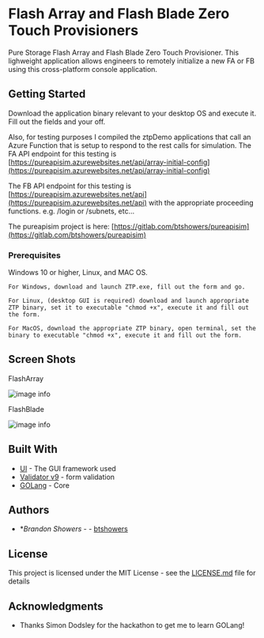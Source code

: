 # Flash Array and Flash Blade Zero Touch Provisioners

Pure Storage Flash Array and Flash Blade Zero Touch Provisioner. This lighweight application allows engineers to remotely initialize a new FA or FB using this cross-platform console application.

## Getting Started

Download the application binary relevant to your desktop OS and execute it.  Fill out the fields and your off.

Also, for testing purposes I compiled the ztpDemo applications that call an Azure Function that is setup to respond to the rest calls for simulation.
The FA API endpoint for this testing is [https://pureapisim.azurewebsites.net/api/array-initial-config](https://pureapisim.azurewebsites.net/api/array-initial-config)

The FB API endpoint for this testing is [https://pureapisim.azurewebsites.net/api](https://pureapisim.azurewebsites.net/api) with the appropriate proceeding functions.  e.g. /login or /subnets, etc...  

The pureapisim project is here:  [https://gitlab.com/btshowers/pureapisim](https://gitlab.com/btshowers/pureapisim)

### Prerequisites

Windows 10 or higher, Linux, and MAC OS.

```
For Windows, download and launch ZTP.exe, fill out the form and go.
```

```
For Linux, (desktop GUI is required) download and launch appropriate ZTP binary, set it to executable "chmod +x", execute it and fill out the form.
```

```
For MacOS, download the appropriate ZTP binary, open terminal, set the binary to executable "chmod +x", execute it and fill out the form.
```

## Screen Shots

FlashArray

![image info](https://gitlab.com/btshowers/ztp/-/blob/master/assets/FA.PNG)

FlashBlade

![image info](https://gitlab.com/btshowers/ztp/-/blob/master/assets/FB.PNG)

## Built With

* [UI](https://github.com/andlabs/ui/) - The GUI framework used
* [Validator v9](https://gopkg.in/go-playground/validator.v9) - form validation
* [GOLang](https://golang.org/) - Core



## Authors

* **Brandon Showers* - - [btshowers](https://gitlab.com/btshowers)


## License

This project is licensed under the MIT License - see the [LICENSE.md](LICENSE.md) file for details

## Acknowledgments

* Thanks Simon Dodsley for the hackathon to get me to learn GOLang!

